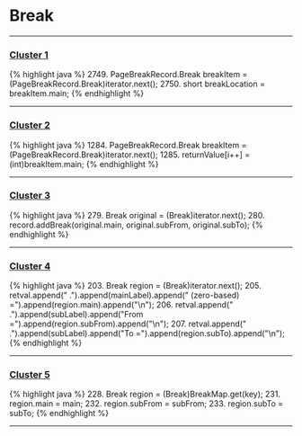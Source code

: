 # Break

***

### [Cluster 1](./1)
{% highlight java %}
2749. PageBreakRecord.Break breakItem = (PageBreakRecord.Break)iterator.next();
2750. short breakLocation = breakItem.main;
{% endhighlight %}

***

### [Cluster 2](./2)
{% highlight java %}
1284. PageBreakRecord.Break breakItem = (PageBreakRecord.Break)iterator.next();
1285. returnValue[i++] = (int)breakItem.main;
{% endhighlight %}

***

### [Cluster 3](./3)
{% highlight java %}
279. Break original = (Break)iterator.next();
280. record.addBreak(original.main, original.subFrom, original.subTo);
{% endhighlight %}

***

### [Cluster 4](./4)
{% highlight java %}
203. Break region = (Break)iterator.next();
205. retval.append("     .").append(mainLabel).append(" (zero-based) =").append(region.main).append("\n");
206. retval.append("     .").append(subLabel).append("From    =").append(region.subFrom).append("\n");
207. retval.append("     .").append(subLabel).append("To      =").append(region.subTo).append("\n");
{% endhighlight %}

***

### [Cluster 5](./5)
{% highlight java %}
228. Break region = (Break)BreakMap.get(key);
231.     region.main = main;
232.     region.subFrom = subFrom;
233.     region.subTo = subTo;
{% endhighlight %}

***

